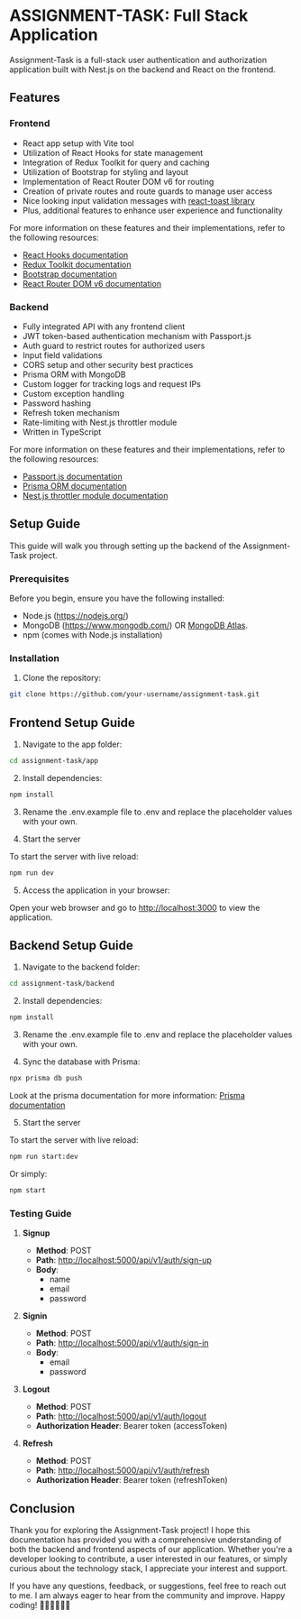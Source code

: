 # ASSIGNMENT-TASK: Full Stack Application

Assignment-Task is a full-stack user authentication and authorization application built with Nest.js on the backend and React on the frontend.

## Features

### Frontend

- React app setup with Vite tool
- Utilization of React Hooks for state management
- Integration of Redux Toolkit for query and caching
- Utilization of Bootstrap for styling and layout
- Implementation of React Router DOM v6 for routing
- Creation of private routes and route guards to manage user access
- Nice looking input validation messages with [react-toast library](https://github.com/moharnadreza/react-toast)
- Plus, additional features to enhance user experience and functionality

For more information on these features and their implementations, refer to the following resources:

- [React Hooks documentation](https://reactjs.org/docs/hooks-intro.html)
- [Redux Toolkit documentation](https://redux-toolkit.js.org/)
- [Bootstrap documentation](https://getbootstrap.com/docs/5.1/getting-started/introduction/)
- [React Router DOM v6 documentation](https://reactrouter.com/docs/en/v6/getting-started/introduction)

### Backend

- Fully integrated API with any frontend client
- JWT token-based authentication mechanism with Passport.js
- Auth guard to restrict routes for authorized users
- Input field validations
- CORS setup and other security best practices
- Prisma ORM with MongoDB
- Custom logger for tracking logs and request IPs
- Custom exception handling
- Password hashing
- Refresh token mechanism
- Rate-limiting with Nest.js throttler module
- Written in TypeScript

For more information on these features and their implementations, refer to the following resources:

- [Passport.js documentation](http://www.passportjs.org/)
- [Prisma ORM documentation](https://www.prisma.io/docs)
- [Nest.js throttler module documentation](https://docs.nestjs.com/security/rate-limiting)

## Setup Guide

This guide will walk you through setting up the backend of the Assignment-Task project.

### Prerequisites

Before you begin, ensure you have the following installed:

- Node.js (<https://nodejs.org/>)
- MongoDB (<https://www.mongodb.com/>) OR [MongoDB Atlas](https://www.mongodb.com/cloud/atlas).
- npm (comes with Node.js installation)

### Installation

1. Clone the repository:

```bash
git clone https://github.com/your-username/assignment-task.git
```

## Frontend Setup Guide

1. Navigate to the app folder:

```bash
cd assignment-task/app
```

2. Install dependencies:

```bash
npm install
```

3. Rename the .env.example file to .env and replace the placeholder values with your own.

4. Start the server

To start the server with live reload:

```bash
npm run dev
```

5. Access the application in your browser:

Open your web browser and go to [http://localhost:3000](http://localhost:3000) to view the application.

## Backend Setup Guide

1. Navigate to the backend folder:

```bash
cd assignment-task/backend
```

2. Install dependencies:

```bash
npm install
```

3. Rename the .env.example file to .env and replace the placeholder values with your own.

4. Sync the database with Prisma:

```bash
npx prisma db push
```

Look at the prisma documentation for more information: [Prisma documentation](https://www.prisma.io/docs)

5. Start the server

To start the server with live reload:

```bash
npm run start:dev
```

Or simply:

```bash
npm start
```

### Testing Guide

1. **Signup**
   - **Method**: POST
   - **Path**: <http://localhost:5000/api/v1/auth/sign-up>
   - **Body**:
     - name
     - email
     - password

2. **Signin**
   - **Method**: POST
   - **Path**: <http://localhost:5000/api/v1/auth/sign-in>
   - **Body**:
     - email
     - password

3. **Logout**
   - **Method**: POST
   - **Path**: <http://localhost:5000/api/v1/auth/logout>
   - **Authorization Header**: Bearer token (accessToken)

4. **Refresh**
   - **Method**: POST
   - **Path**: <http://localhost:5000/api/v1/auth/refresh>
   - **Authorization Header**: Bearer token (refreshToken)

## Conclusion

Thank you for exploring the Assignment-Task project! I hope this documentation has provided you with a comprehensive understanding of both the backend and frontend aspects of our application. Whether you're a developer looking to contribute, a user interested in our features, or simply curious about the technology stack, I appreciate your interest and support.

If you have any questions, feedback, or suggestions, feel free to reach out to me. I am always eager to hear from the community and improve. Happy coding! 🚀✨👩‍💻👨‍💻
